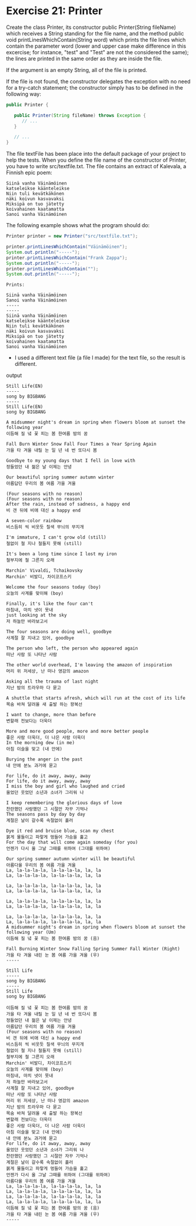 # Exercise 21: Printer

Create the class Printer, its constructor public Printer(String fileName) which receives a String standing for the file name, and the method public void printLinesWhichContain(String word) which prints the file lines which contain the parameter word (lower and upper case make difference in this excercise; for instance, "test" and "Test" are not the considered the same); the lines are printed in the same order as they are inside the file.

If the argument is an empty String, all of the file is printed.

If the file is not found, the constructor delegates the exception with no need for a try-catch statement; the constructor simply has to be defined in the following way:
```java
public Printer {

   public Printer(String fileName) throws Exception {
      // ...
   }

   // ...
}
```
The file textFile has been place into the default package of your project to help the tests. When you define the file name of the constructor of Printer, you have to write src/textfile.txt. The file contains an extract of Kalevala, a Finnish epic poem:
```
Siinä vanha Väinämöinen
katseleikse käänteleikse
Niin tuli kevätkäkönen
näki koivun kasvavaksi
Miksipä on tuo jätetty
koivahainen kaatamatta
Sanoi vanha Väinämöinen
```

The following example shows what the program should do:

```java
Printer printer = new Printer("src/textfile.txt");

printer.printLinesWhichContain("Väinämöinen");
System.out.println("-----");
printer.printLinesWhichContain("Frank Zappa");
System.out.println("-----");
printer.printLinesWhichContain("");
System.out.println("-----");
```
```
Prints:

Siinä vanha Väinämöinen
Sanoi vanha Väinämöinen
-----
-----
Siinä vanha Väinämöinen
katseleikse käänteleikse
Niin tuli kevätkäkönen
näki koivun kasvavaksi
Miksipä on tuo jätetty
koivahainen kaatamatta
Sanoi vanha Väinämöinen
```

 - I used a different text file (a file I made) for the text file, so the result is different.

output
```
Still Life(EN)
-----
song by BIGBANG
-----
Still Life(EN)
song by BIGBANG

A midsummer night's dream in spring when flowers bloom at sunset the following year
이듬해 질 녘 꽃 피는 봄 한여름 밤의 꿈

Fall Burn Winter Snow Fall Four Times a Year Spring Again
가을 타 겨울 내릴 눈 일 년 네 번 또다시 봄

Goodbye to my young days that I fell in love with
정들었던 내 젊은 날 이제는 안녕

Our beautiful spring summer autumn winter
아름답던 우리의 봄 여름 가을 겨울

(Four seasons with no reason)
(Four seasons with no reason)
After the rain, instead of sadness, a happy end
비 갠 뒤에 비애 대신 a happy end

A seven-color rainbow
비스듬히 씩 비웃듯 칠색 무늬의 무지개

I'm immature, I can't grow old (still)
철없이 철 지나 철들지 못해 (still)

It's been a long time since I lost my iron
철부지에 철 그른지 오래

Marchin' Vivaldi, Tchaikovsky
Marchin' 비발디, 차이코프스키

Welcome the four seasons today (boy)
오늘의 사계를 맞이해 (boy)

Finally, it's like the four can't
마침내, 마치 넷이 못내
just looking at the sky
저 하늘만 바라보고서

The four seasons are doing well, goodbye
사계절 잘 지내고 있어, goodbye

The person who left, the person who appeared again
떠난 사람 또 나타난 사람

The other world overhead, I'm leaving the amazon of inspiration
머리 위 저세상, 난 떠나 영감의 amazon

Asking all the trauma of last night
지난 밤의 트라우마 다 묻고

A shuttle that starts afresh, which will run at the cost of its life
목숨 바쳐 달려올 새 출발 하는 왕복선

I want to change, more than before
변할래 전보다는 더욱더

More and more good people, more and more better people
좋은 사람 더욱더, 더 나은 사람 더욱더
In the morning dew (in me)
아침 이슬을 맞고 (내 안에)

Burying the anger in the past
내 안에 분노 과거에 묻고

For life, do it away, away, away
For life, do it away, away, away
I miss the boy and girl who laughed and cried
울었던 웃었던 소년과 소녀가 그리워 나

I keep remembering the glorious days of love
찬란했던 사랑했던 그 시절만 자꾸 기억나
The seasons pass by day by day
계절은 날이 갈수록 속절없이 흘러

Dye it red and bruise blue, scan my chest
붉게 물들이고 파랗게 멍들어 가슴을 훑고
For the day that will come again someday (for you)
언젠가 다시 올 그날 그때를 위하여 (그대를 위하여)

Our spring summer autumn winter will be beautiful
아름다울 우리의 봄 여름 가을 겨울
La, la-la-la-la, la-la-la-la, la, la
La, la-la-la-la, la-la-la-la, la, la

La, la-la-la-la, la-la-la-la, la, la
La, la-la-la-la, la-la-la-la, la, la

La, la-la-la-la, la-la-la-la, la, la
La, la-la-la-la, la-la-la-la, la, la

La, la-la-la-la, la-la-la-la, la, la
La, la-la-la-la, la-la-la-la, la, la
A midsummer night's dream in spring when flowers bloom at sunset the following year (Um)
이듬해 질 녘 꽃 피는 봄 한여름 밤의 꿈 (음)

Fall Burning Winter Snow Falling Spring Summer Fall Winter (Right)
가을 타 겨울 내린 눈 봄 여름 가을 겨울 (우)
-----

Still Life
-----
song by BIGBANG
-----
Still Life
song by BIGBANG

이듬해 질 녘 꽃 피는 봄 한여름 밤의 꿈
가을 타 겨울 내릴 눈 일 년 네 번 또다시 봄
정들었던 내 젊은 날 이제는 안녕
아름답던 우리의 봄 여름 가을 겨울
(Four seasons with no reason)
비 갠 뒤에 비애 대신 a happy end
비스듬히 씩 비웃듯 칠색 무늬의 무지개
철없이 철 지나 철들지 못해 (still)
철부지에 철 그른지 오래
Marchin' 비발디, 차이코프스키
오늘의 사계를 맞이해 (boy)
마침내, 마치 넷이 못내
저 하늘만 바라보고서
사계절 잘 지내고 있어, goodbye
떠난 사람 또 나타난 사람
머리 위 저세상, 난 떠나 영감의 amazon
지난 밤의 트라우마 다 묻고
목숨 바쳐 달려올 새 출발 하는 왕복선
변할래 전보다는 더욱더
좋은 사람 더욱더, 더 나은 사람 더욱더
아침 이슬을 맞고 (내 안에)
내 안에 분노 과거에 묻고
For life, do it away, away, away
울었던 웃었던 소년과 소녀가 그리워 나
찬란했던 사랑했던 그 시절만 자꾸 기억나
계절은 날이 갈수록 속절없이 흘러
붉게 물들이고 파랗게 멍들어 가슴을 훑고
언젠가 다시 올 그날 그때를 위하여 (그대를 위하여)
아름다울 우리의 봄 여름 가을 겨울
La, la-la-la-la, la-la-la-la, la, la
La, la-la-la-la, la-la-la-la, la, la
La, la-la-la-la, la-la-la-la, la, la
La, la-la-la-la, la-la-la-la, la, la
이듬해 질 녘 꽃 피는 봄 한여름 밤의 꿈 (음)
가을 타 겨울 내린 눈 봄 여름 가을 겨울 (우)
-----

```
